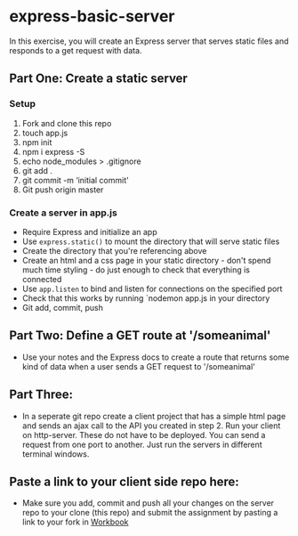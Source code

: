 # express-basic-server

In this exercise, you will create an Express server that serves static files and responds to a get request with data.

## Part One: Create a static server

### Setup

1. Fork and clone this repo
2. touch app.js
3. npm init
4. npm i express -S
5. echo node_modules > .gitignore
6. git add .
7. git commit -m ‘initial commit'
8. Git push origin master

### Create a server in app.js

* Require Express and initialize an app
* Use `express.static()` to mount the directory that will serve static files
* Create the directory that you're referencing above
* Create an html and a css page in your static directory - don't spend much time styling - do just enough to check that everything is connected
* Use `app.listen` to bind and listen for connections on the specified port
* Check that this works by running `nodemon app.js in your directory
* Git add, commit, push


## Part Two: Define a GET route at '/someanimal'

* Use your notes and the Express docs to create a route that returns some kind of data when a user sends a GET request to '/someanimal' 

## Part Three: 

* In a seperate git repo create a client project that has a simple html page and sends an ajax call to the API you created in step 2. Run your client on http-server. These do not have to be deployed. You can send a request from one port to another.  Just run the servers in different terminal windows.

## Paste a link to your client side repo here: 

* Make sure you add, commit and push all your changes on the server repo to your clone (this repo) and submit the assignment by pasting a link to your fork in [Workbook](https://workbook.galvanize.com/cohorts/66/articles/2945)
